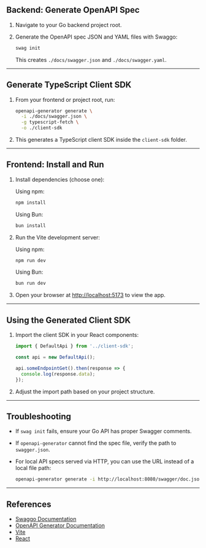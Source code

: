 
## Backend: Generate OpenAPI Spec

1. Navigate to your Go backend project root.
2. Generate the OpenAPI spec JSON and YAML files with Swaggo:

   ```bash
   swag init
   ```

   This creates `./docs/swagger.json` and `./docs/swagger.yaml`.

---

## Generate TypeScript Client SDK

1. From your frontend or project root, run:

   ```bash
   openapi-generator generate \
     -i ./docs/swagger.json \
     -g typescript-fetch \
     -o ./client-sdk
   ```

2. This generates a TypeScript client SDK inside the `client-sdk` folder.

---

## Frontend: Install and Run

1. Install dependencies (choose one):

   Using npm:

   ```bash
   npm install
   ```

   Using Bun:

   ```bash
   bun install
   ```

2. Run the Vite development server:

   Using npm:

   ```bash
   npm run dev
   ```

   Using Bun:

   ```bash
   bun run dev
   ```

3. Open your browser at [http://localhost:5173](http://localhost:5173) to view the app.

---

## Using the Generated Client SDK

1. Import the client SDK in your React components:

   ```ts
   import { DefaultApi } from '../client-sdk';

   const api = new DefaultApi();

   api.someEndpointGet().then(response => {
     console.log(response.data);
   });
   ```

2. Adjust the import path based on your project structure.

---

## Troubleshooting

* If `swag init` fails, ensure your Go API has proper Swagger comments.
* If `openapi-generator` cannot find the spec file, verify the path to `swagger.json`.
* For local API specs served via HTTP, you can use the URL instead of a local file path:

  ```bash
  openapi-generator generate -i http://localhost:8080/swagger/doc.json -g typescript-fetch -o ./client-sdk
  ```

---

## References

* [Swaggo Documentation](https://github.com/swaggo/swag)
* [OpenAPI Generator Documentation](https://openapi-generator.tech/)
* [Vite](https://vitejs.dev/)
* [React](https://reactjs.org/)

```
